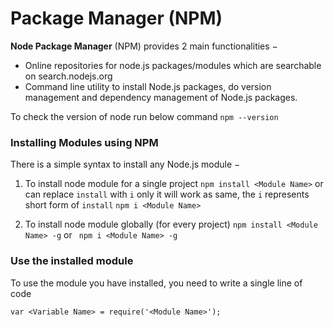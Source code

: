 # Package Manager (NPM)

**Node Package Manager** (NPM) provides 2 main functionalities −
- Online repositories for node.js packages/modules which are searchable on search.nodejs.org
- Command line utility to install Node.js packages, do version management and dependency management of Node.js packages.

To check the version of node run below command
`
npm --version
`

### Installing Modules using NPM
There is a simple syntax to install any Node.js module −

1. To install node module for a single project
`
npm install <Module Name>
`
or can replace `install` with `i` only it will work as same, the `i` represents short form of `install`
`
npm i <Module Name>
`

2. To install node module globally (for every project)
`
npm install <Module Name> -g
` or ` npm i <Module Name> -g` 

### Use the installed module
To use the module you have installed, you need to write a single line of code

`
var <Variable Name> = require('<Module Name>');
`

